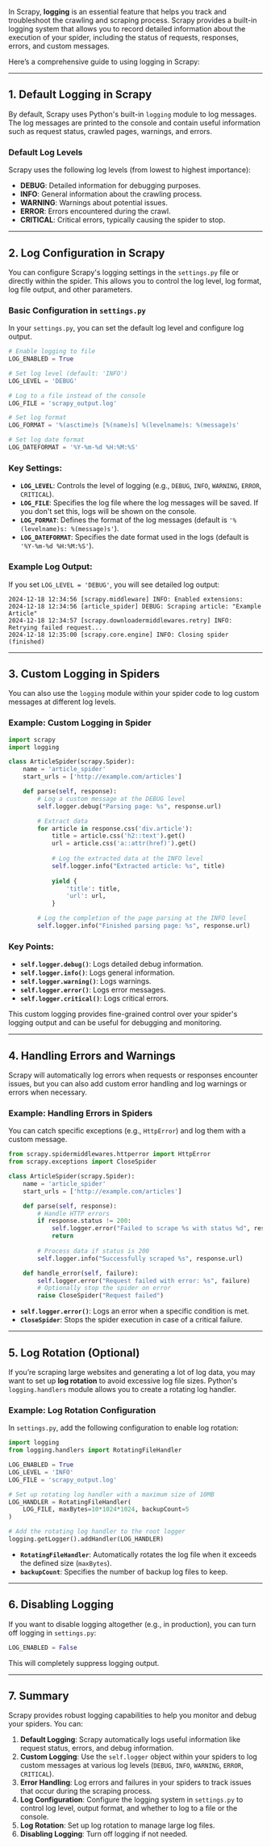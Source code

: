 In Scrapy, **logging** is an essential feature that helps you track and troubleshoot the crawling and scraping process. Scrapy provides a built-in logging system that allows you to record detailed information about the execution of your spider, including the status of requests, responses, errors, and custom messages.

Here’s a comprehensive guide to using logging in Scrapy:

---

## 1. **Default Logging in Scrapy**

By default, Scrapy uses Python's built-in `logging` module to log messages. The log messages are printed to the console and contain useful information such as request status, crawled pages, warnings, and errors.

### Default Log Levels

Scrapy uses the following log levels (from lowest to highest importance):
- **DEBUG**: Detailed information for debugging purposes.
- **INFO**: General information about the crawling process.
- **WARNING**: Warnings about potential issues.
- **ERROR**: Errors encountered during the crawl.
- **CRITICAL**: Critical errors, typically causing the spider to stop.

---

## 2. **Log Configuration in Scrapy**

You can configure Scrapy's logging settings in the `settings.py` file or directly within the spider. This allows you to control the log level, log format, log file output, and other parameters.

### Basic Configuration in `settings.py`

In your `settings.py`, you can set the default log level and configure log output.

```python
# Enable logging to file
LOG_ENABLED = True

# Set log level (default: 'INFO')
LOG_LEVEL = 'DEBUG'

# Log to a file instead of the console
LOG_FILE = 'scrapy_output.log'

# Set log format
LOG_FORMAT = '%(asctime)s [%(name)s] %(levelname)s: %(message)s'

# Set log date format
LOG_DATEFORMAT = '%Y-%m-%d %H:%M:%S'
```

### Key Settings:
- **`LOG_LEVEL`**: Controls the level of logging (e.g., `DEBUG`, `INFO`, `WARNING`, `ERROR`, `CRITICAL`).
- **`LOG_FILE`**: Specifies the log file where the log messages will be saved. If you don't set this, logs will be shown on the console.
- **`LOG_FORMAT`**: Defines the format of the log messages (default is `'%(levelname)s: %(message)s'`).
- **`LOG_DATEFORMAT`**: Specifies the date format used in the logs (default is `'%Y-%m-%d %H:%M:%S'`).

### Example Log Output:

If you set `LOG_LEVEL = 'DEBUG'`, you will see detailed log output:

```
2024-12-18 12:34:56 [scrapy.middleware] INFO: Enabled extensions:
2024-12-18 12:34:56 [article_spider] DEBUG: Scraping article: "Example Article"
2024-12-18 12:34:57 [scrapy.downloadermiddlewares.retry] INFO: Retrying failed request...
2024-12-18 12:35:00 [scrapy.core.engine] INFO: Closing spider (finished)
```

---

## 3. **Custom Logging in Spiders**

You can also use the `logging` module within your spider code to log custom messages at different log levels.

### Example: Custom Logging in Spider

```python
import scrapy
import logging

class ArticleSpider(scrapy.Spider):
    name = 'article_spider'
    start_urls = ['http://example.com/articles']

    def parse(self, response):
        # Log a custom message at the DEBUG level
        self.logger.debug("Parsing page: %s", response.url)

        # Extract data
        for article in response.css('div.article'):
            title = article.css('h2::text').get()
            url = article.css('a::attr(href)').get()
            
            # Log the extracted data at the INFO level
            self.logger.info("Extracted article: %s", title)
            
            yield {
                'title': title,
                'url': url,
            }

        # Log the completion of the page parsing at the INFO level
        self.logger.info("Finished parsing page: %s", response.url)
```

### Key Points:
- **`self.logger.debug()`**: Logs detailed debug information.
- **`self.logger.info()`**: Logs general information.
- **`self.logger.warning()`**: Logs warnings.
- **`self.logger.error()`**: Logs error messages.
- **`self.logger.critical()`**: Logs critical errors.

This custom logging provides fine-grained control over your spider's logging output and can be useful for debugging and monitoring.

---

## 4. **Handling Errors and Warnings**

Scrapy will automatically log errors when requests or responses encounter issues, but you can also add custom error handling and log warnings or errors when necessary.

### Example: Handling Errors in Spiders

You can catch specific exceptions (e.g., `HttpError`) and log them with a custom message.

```python
from scrapy.spidermiddlewares.httperror import HttpError
from scrapy.exceptions import CloseSpider

class ArticleSpider(scrapy.Spider):
    name = 'article_spider'
    start_urls = ['http://example.com/articles']

    def parse(self, response):
        # Handle HTTP errors
        if response.status != 200:
            self.logger.error("Failed to scrape %s with status %d", response.url, response.status)
            return
        
        # Process data if status is 200
        self.logger.info("Successfully scraped %s", response.url)

    def handle_error(self, failure):
        self.logger.error("Request failed with error: %s", failure)
        # Optionally stop the spider on error
        raise CloseSpider("Request failed")
```

- **`self.logger.error()`**: Logs an error when a specific condition is met.
- **`CloseSpider`**: Stops the spider execution in case of a critical failure.

---

## 5. **Log Rotation (Optional)**

If you’re scraping large websites and generating a lot of log data, you may want to set up **log rotation** to avoid excessive log file sizes. Python's `logging.handlers` module allows you to create a rotating log handler.

### Example: Log Rotation Configuration

In `settings.py`, add the following configuration to enable log rotation:

```python
import logging
from logging.handlers import RotatingFileHandler

LOG_ENABLED = True
LOG_LEVEL = 'INFO'
LOG_FILE = 'scrapy_output.log'

# Set up rotating log handler with a maximum size of 10MB
LOG_HANDLER = RotatingFileHandler(
    LOG_FILE, maxBytes=10*1024*1024, backupCount=5
)

# Add the rotating log handler to the root logger
logging.getLogger().addHandler(LOG_HANDLER)
```

- **`RotatingFileHandler`**: Automatically rotates the log file when it exceeds the defined size (`maxBytes`).
- **`backupCount`**: Specifies the number of backup log files to keep.

---

## 6. **Disabling Logging**

If you want to disable logging altogether (e.g., in production), you can turn off logging in `settings.py`:

```python
LOG_ENABLED = False
```

This will completely suppress logging output.

---

## 7. **Summary**

Scrapy provides robust logging capabilities to help you monitor and debug your spiders. You can:

1. **Default Logging**: Scrapy automatically logs useful information like request status, errors, and debug information.
2. **Custom Logging**: Use the `self.logger` object within your spiders to log custom messages at various log levels (`DEBUG`, `INFO`, `WARNING`, `ERROR`, `CRITICAL`).
3. **Error Handling**: Log errors and failures in your spiders to track issues that occur during the scraping process.
4. **Log Configuration**: Configure the logging system in `settings.py` to control log level, output format, and whether to log to a file or the console.
5. **Log Rotation**: Set up log rotation to manage large log files.
6. **Disabling Logging**: Turn off logging if not needed.

